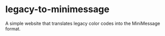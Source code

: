 # legacy-to-minimessage
A simple website that translates legacy color codes into the MiniMessage format.
